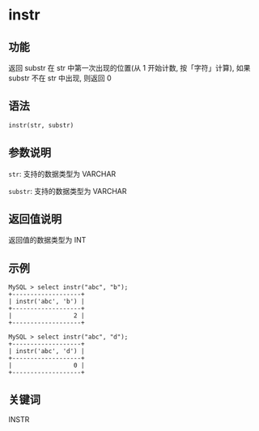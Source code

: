 # instr

## 功能

返回 substr 在 str 中第一次出现的位置(从 1 开始计数, 按「字符」计算), 如果 substr 不在 str 中出现, 则返回 0

## 语法

```Haskell
instr(str, substr)
```

## 参数说明

`str`: 支持的数据类型为 VARCHAR

`substr`: 支持的数据类型为 VARCHAR

## 返回值说明

返回值的数据类型为 INT

## 示例

```Plain Text
MySQL > select instr("abc", "b");
+-------------------+
| instr('abc', 'b') |
+-------------------+
|                 2 |
+-------------------+

MySQL > select instr("abc", "d");
+-------------------+
| instr('abc', 'd') |
+-------------------+
|                 0 |
+-------------------+
```

## 关键词

INSTR
